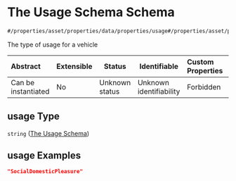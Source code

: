 # The Usage Schema Schema

```txt
#/properties/asset/properties/data/properties/usage#/properties/asset/properties/data/properties/usage
```

The type of usage for a vehicle


| Abstract            | Extensible | Status         | Identifiable            | Custom Properties | Additional Properties | Access Restrictions | Defined In                                                                                       |
| :------------------ | ---------- | -------------- | ----------------------- | :---------------- | --------------------- | ------------------- | ------------------------------------------------------------------------------------------------ |
| Can be instantiated | No         | Unknown status | Unknown identifiability | Forbidden         | Allowed               | none                | [policy_transaction.schema.json\*](../out/policy_transaction.schema.json "open original schema") |

## usage Type

`string` ([The Usage Schema](policy_transaction-properties-the-asset-schema-properties-the-data-schema-properties-the-usage-schema.md))

## usage Examples

```json
"SocialDomesticPleasure"
```
